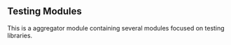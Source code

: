 
## Testing Modules

This is a aggregator module containing several modules focused on testing libraries. 

